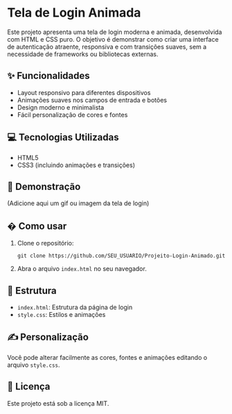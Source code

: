# Tela de Login Animada

Este projeto apresenta uma tela de login moderna e animada, desenvolvida com HTML e CSS puro. O objetivo é demonstrar como criar uma interface de autenticação atraente, responsiva e com transições suaves, sem a necessidade de frameworks ou bibliotecas externas.

## ✨ Funcionalidades

- Layout responsivo para diferentes dispositivos
- Animações suaves nos campos de entrada e botões
- Design moderno e minimalista
- Fácil personalização de cores e fontes

## 💻 Tecnologias Utilizadas

- HTML5
- CSS3 (incluindo animações e transições)

## 📸 Demonstração

(Adicione aqui um gif ou imagem da tela de login)

## � Como usar

1. Clone o repositório:
	```
	git clone https://github.com/SEU_USUARIO/Projeito-Login-Animado.git
	```
2. Abra o arquivo `index.html` no seu navegador.

## 📁 Estrutura

- `index.html`: Estrutura da página de login
- `style.css`: Estilos e animações

## ✍️ Personalização

Você pode alterar facilmente as cores, fontes e animações editando o arquivo `style.css`.

## 📄 Licença

Este projeto está sob a licença MIT.